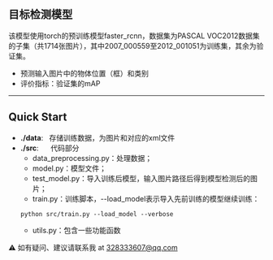 ## 目标检测模型

该模型使用torch的预训练模型faster_rcnn，数据集为PASCAL VOC2012数据集的子集（共1714张图片），其中2007_000559至2012_001051为训练集，其余为验证集。

- 预测输入图片中的物体位置（框）和类别
- 评价指标：验证集的mAP

---

## **Quick Start**

- **./data**: $~$ 存储训练数据，为图片和对应的xml文件
- **./src**: $~~~~$ 代码部分
    + data_preprocessing.py：处理数据；
    + model.py：模型文件；
    + test_model.py：导入训练后模型，输入图片路径后得到模型检测后的图片；
    + train.py：训练脚本，--load_model表示导入先前训练的模型继续训练：
    ```
    python src/train.py --load_model --verbose
    ```
    + utils.py：包含一些功能函数


⚠️ 如有疑问、建议请联系我 at 328333607@qq.com
